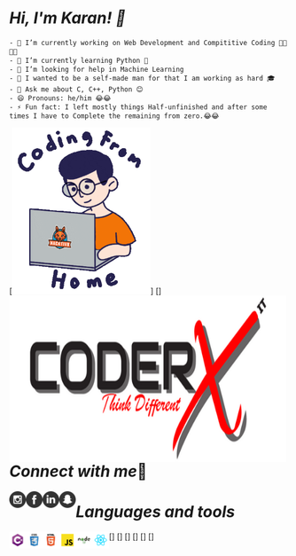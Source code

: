 # *Hi, I'm Karan! 👋*
    - 🔭 I’m currently working on Web Development and Compititive Coding 👨‍💻👨‍💻
    - 🌱 I’m currently learning Python 🐍
    - 🤔 I’m looking for help in Machine Learning
    - 🙌 I wanted to be a self-made man for that I am working as hard 🎓
    - 💬 Ask me about C, C++, Python 😊
    - 😄 Pronouns: he/him 😂😂
    - ⚡ Fun fact: I left mostly things Half-unfinished and after some times I have to Complete the remaining from zero.😂😂

[<img src="/Coding image.gif" height='300' width='250'>]
[<img align="left" src="/CoderxImage.png" width='500' height='300'>]

# *Connect with me*🔗
    
[<img align="left" src="/instagram.png" width='30' height='30'>](https://www.instagram.com/its_karanshx/)
[<img align="left" src="/facebook.png" width='30' height='30'>](https://www.facebook.com/Karansh99)
[<img align="left" src="/linkdin.png" width='30' height='30'>](https://www.linkedin.com/in/karan-sharma-23574a1b9/)
[<img align="left" src="/snapchat.png" width='30' height='30'>](https://accounts.snapchat.com/accounts/snapcodes)

# *Languages and tools*

[<img align="left" src="/C-Sharp-01.png" width='30' height='30'>]
[<img align="left" src="/CSS-3-01.png" width='30' height='30'>]
[<img align="left" src="/HTML-5-01.png" width='30' height='30'>]
[<img align="left" src="/JavaScript-01.png" width='30' height='30'>]
[<img align="left" src="/Node-JS-01.png" width='30' height='30'>]
[<img align="left" src="/React-01.png" width='30' height='30'>]